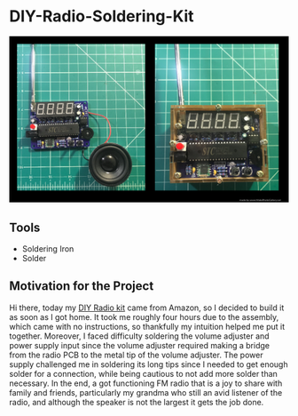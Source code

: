 # DIY-Radio-Soldering-Kit

<img src="DIYRadio.png">

<h2>Tools</h2>
<ul>
  <li>Soldering Iron</li>
  <li>Solder</li>
</ul>  

<h2>Motivation for the Project</h2>
Hi there, today my <a href="https://www.amazon.com/MiOYOOW-Soldering-Adjustable-87-108MHz-Education/dp/B08RXQDNL6/ref=sr_1_5?dchild=1&keywords=diy+radio+kit&qid=1628030975&sr=8-5">DIY Radio kit</a> came from Amazon, so I decided to build it as soon as I got home. It took me roughly four hours due to the assembly, which came with no instructions, so thankfully my intuition helped me put it together. Moreover, I faced difficulty soldering the volume adjuster and power supply input since the volume adjuster required making a bridge from the radio PCB to the metal tip of the volume adjuster. The power supply challenged me in soldering its long tips since I needed to get enough solder for a connection, while being cautious to not add more solder than necessary. In the end, a got functioning FM radio that is a joy to share with family and friends, particularly my grandma who still an avid listener of the radio, and although the speaker is not the largest it gets the job done.

